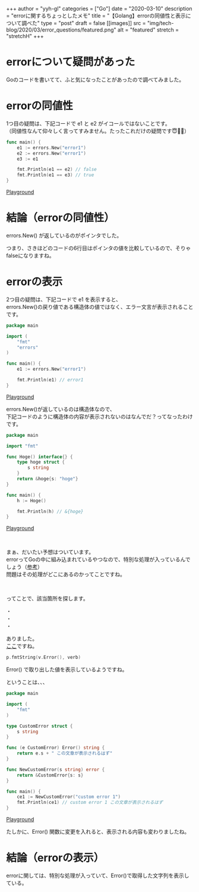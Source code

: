 +++
author = "yyh-gl"
categories = ["Go"]
date = "2020-03-10"
description = "errorに関するちょっとしたメモ"
title = "【Golang】errorの同値性と表示について調べた"
type = "post"
draft = false
[[images]]
  src = "img/tech-blog/2020/03/error_questions/featured.png"
  alt = "featured"
  stretch = "stretchH"
+++


# errorについて疑問があった
Goのコードを書いてて、ふと気になったことがあったので調べてみました。


# errorの同値性
1つ目の疑問は、下記コードで e1 と e2 がイコールではないことです。 <br>
（同値性なんて仰々しく言ってすみません。たったこれだけの疑問です😇🙇‍♂️）

```go
func main() {
	e1 := errors.New("error1")
	e2 := errors.New("error1")
	e3 := e1

	fmt.Println(e1 == e2) // false
	fmt.Println(e1 == e3) // true
}
```
[Playground](https://play.golang.org/p/hwjeo1L6TS1)

# 結論（errorの同値性）
errors.New() が返しているのがポインタでした。

つまり、さきほどのコードの6行目はポインタの値を比較しているので、そりゃfalseになりますね。

# errorの表示
2つ目の疑問は、下記コードで e1 を表示すると、<br>
errors.New()の戻り値である構造体の値ではなく、エラー文言が表示されることです。

```go
package main                                                                                         

import (
	"fmt"
	"errors"
)                                                                                      

func main() {
	e1 := errors.New("error1")

	fmt.Println(e1) // error1
}
```
[Playground](https://play.golang.org/p/z8CQyypo4zX)

errors.New()が返しているのは構造体なので、<br>
下記コードのように構造体の内容が表示されないのはなんでだ？ってなったわけです。<br>

```go
package main

import "fmt"

func Hoge() interface{} {
	type hoge struct {
		s string
	}
	return &hoge{s: "hoge"}
}

func main() {
	h := Hoge()

	fmt.Println(h) // &{hoge}
}
```

[Playground](https://play.golang.org/p/_MeqQS420HV)

<br>

まぁ、だいたい予想はついています。<br>
errorってGoの中に組み込まれているやつなので、特別な処理が入っているんでしょう（[参考](https://golang.org/ref/spec#Errors)）<br>
問題はその処理がどこにあるのかってことですね。

<br>

ってことで、該当箇所を探します。

・<br>
・<br>
・<br>

ありました。<br>
[ここ](https://github.com/golang/go/blob/master/src/fmt/print.go#L624)ですね。

```go
p.fmtString(v.Error(), verb)
```

Error() で取り出した値を表示しているようですね。

ということは、、、

```go
package main

import (
	"fmt"
)

type CustomError struct {
	s string
}

func (e CustomError) Error() string {
	return e.s + " この文章が表示されるはず"
}

func NewCustomError(s string) error {
	return &CustomError{s: s}
}

func main() {
	ce1 := NewCustomError("custom error 1")
	fmt.Println(ce1) // custom error 1 この文章が表示されるはず
}
```
[Playground](https://play.golang.org/p/yYPkFMkYCzf)

たしかに、Error() 関数に変更を入れると、表示される内容も変わりましたね。


# 結論（errorの表示）
errorに関しては、特別な処理が入っていて、Error()で取得した文字列を表示している。
